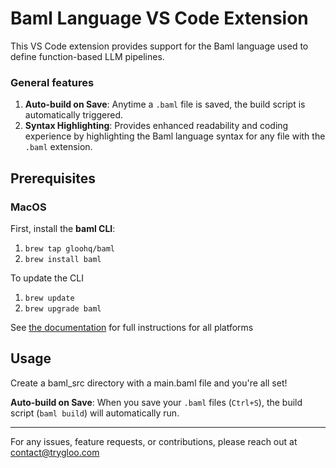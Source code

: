 # Baml Language VS Code Extension

This VS Code extension provides support for the Baml language used to define function-based LLM pipelines.

### General features

1. **Auto-build on Save**: Anytime a `.baml` file is saved, the build script is automatically triggered.
2. **Syntax Highlighting**: Provides enhanced readability and coding experience by highlighting the Baml language syntax for any file with the `.baml` extension.

## Prerequisites

### MacOS

First, install the **baml CLI**:

1. `brew tap gloohq/baml`
2. `brew install baml`

To update the CLI

1. `brew update`
2. `brew upgrade baml`

See [the documentation](https://docs.trygloo.com/mdx/installation) for full instructions for all platforms

## Usage

Create a baml_src directory with a main.baml file and you're all set!

**Auto-build on Save**:
When you save your `.baml` files (`Ctrl+S`), the build script (`baml build`) will automatically run.

---

For any issues, feature requests, or contributions, please reach out at contact@trygloo.com
